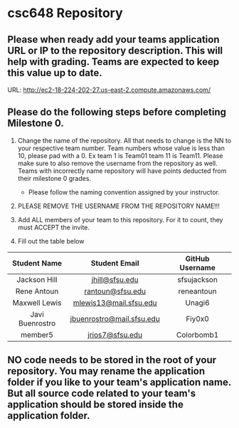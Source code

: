 # csc648 Repository

## Please when ready add your teams application URL or IP to the repository description. This will help with grading. Teams are expected to keep this value up to date.
URL: http://ec2-18-224-202-27.us-east-2.compute.amazonaws.com/

## Please do the following steps before completing Milestone 0.
1. Change the name of the repository. All that needs to change is the NN to your respective team number. Team numbers whose value is less than 10, please pad with a 0. Ex team 1 is Team01 team 11 is Team11. Please make sure to also remove the username from the repository as well. Teams with incorrectly name repository will have points deducted from their milestone 0 grades.
      - Please follow the naming convention assigned by your instructor.

1. PLEASE REMOVE THE USERNAME FROM THE REPOSITORY NAME!!!

2. Add ALL members of your team to this repository. For it to count, they must ACCEPT the invite.

3. Fill out the table below


| Student Name | Student Email | GitHub Username |
|    :---:     |     :---:     |     :---:       |
| Jackson Hill | jhill@sfsu.edu|   sfsujackson   |
| Rene Antoun  |rantoun@sfsu.edu|  reneantoun    |
| Maxwell Lewis    |   mlewis13@mail.sfsu.edu            |  Unagi6               |
|Javi Buenrostro|jbuenrostro@mail.sfsu.edu|Fiy0x0|
| member5      |jrios7@sfsu.edu               |       Colorbomb1          |

## NO code needs to be stored in the root of your repository. You may rename the application folder if you like to your team's application name. But all source code related to your team's application should be stored inside the application folder.

